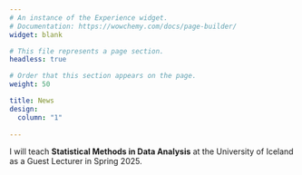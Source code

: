 ```yaml
---
# An instance of the Experience widget.
# Documentation: https://wowchemy.com/docs/page-builder/
widget: blank

# This file represents a page section.
headless: true

# Order that this section appears on the page.
weight: 50

title: News
design:
  column: "1"
  
---
```


I will teach **Statistical Methods in Data Analysis** at the University of Iceland as a Guest Lecturer in Spring 2025.
